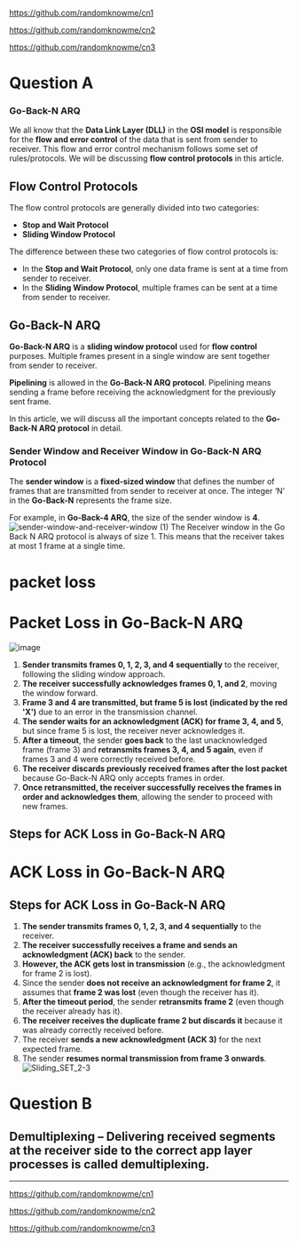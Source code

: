 https://github.com/randomknowme/cn1

https://github.com/randomknowme/cn2

https://github.com/randomknowme/cn3
# Question A
### Go-Back-N ARQ

We all know that the **Data Link Layer (DLL)** in the **OSI model** is responsible for the **flow and error control** of the data that is sent from sender to receiver. This flow and error control mechanism follows some set of rules/protocols. We will be discussing **flow control protocols** in this article.

## Flow Control Protocols

The flow control protocols are generally divided into two categories:

- **Stop and Wait Protocol**
- **Sliding Window Protocol**

The difference between these two categories of flow control protocols is:
- In the **Stop and Wait Protocol**, only one data frame is sent at a time from sender to receiver.
- In the **Sliding Window Protocol**, multiple frames can be sent at a time from sender to receiver.

## Go-Back-N ARQ

**Go-Back-N ARQ** is a **sliding window protocol** used for **flow control** purposes. Multiple frames present in a single window are sent together from sender to receiver.

**Pipelining** is allowed in the **Go-Back-N ARQ protocol**. Pipelining means sending a frame before receiving the acknowledgment for the previously sent frame.

In this article, we will discuss all the important concepts related to the **Go-Back-N ARQ protocol** in detail.

### Sender Window and Receiver Window in Go-Back-N ARQ Protocol

The **sender window** is a **fixed-sized window** that defines the number of frames that are transmitted from sender to receiver at once. The integer ‘N’ in the **Go-Back-N** represents the frame size.

For example, in **Go-Back-4 ARQ**, the size of the sender window is **4**.
![sender-window-and-receiver-window (1)](https://github.com/user-attachments/assets/113f2709-6e3c-4a29-b58f-64857e71035e)
The Receiver window in the Go Back N ARQ protocol is always of size 1. This means that the receiver takes at most 1 frame at a single time.

# packet loss

# Packet Loss in Go-Back-N ARQ
![image](https://github.com/user-attachments/assets/94fbeb7c-5b2c-41a2-a032-6dbd9f506b43)
1. **Sender transmits frames 0, 1, 2, 3, and 4 sequentially** to the receiver, following the sliding window approach.
2. **The receiver successfully acknowledges frames 0, 1, and 2**, moving the window forward.
3. **Frame 3 and 4 are transmitted, but frame 5 is lost (indicated by the red 'X')** due to an error in the transmission channel.
4. **The sender waits for an acknowledgment (ACK) for frame 3, 4, and 5**, but since frame 5 is lost, the receiver never acknowledges it.
5. **After a timeout**, the sender **goes back** to the last unacknowledged frame (frame 3) and **retransmits frames 3, 4, and 5 again**, even if frames 3 and 4 were correctly received before.
6. **The receiver discards previously received frames after the lost packet** because Go-Back-N ARQ only accepts frames in order.
7. **Once retransmitted, the receiver successfully receives the frames in order and acknowledges them**, allowing the sender to proceed with new frames.
## **Steps for ACK Loss in Go-Back-N ARQ**

# **ACK Loss in Go-Back-N ARQ**

## **Steps for ACK Loss in Go-Back-N ARQ**
1. **The sender transmits frames 0, 1, 2, 3, and 4 sequentially** to the receiver.
2. **The receiver successfully receives a frame and sends an acknowledgment (ACK) back** to the sender.
3. **However, the ACK gets lost in transmission** (e.g., the acknowledgment for frame 2 is lost).
4. Since the sender **does not receive an acknowledgment for frame 2**, it assumes that **frame 2 was lost** (even though the receiver has it).
5. **After the timeout period**, the sender **retransmits frame 2** (even though the receiver already has it).
6. **The receiver receives the duplicate frame 2 but discards it** because it was already correctly received before.
7. The receiver **sends a new acknowledgment (ACK 3)** for the next expected frame.
8. The sender **resumes normal transmission from frame 3 onwards**.
![Sliding_SET_2-3](https://github.com/user-attachments/assets/e66c2cdb-6d2a-438d-aead-4e60b272ceea)


# Question B
Demultiplexing – 
Delivering received segments at the receiver side to the correct app layer processes is called demultiplexing. 
---

---




https://github.com/randomknowme/cn1

https://github.com/randomknowme/cn2

https://github.com/randomknowme/cn3

